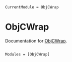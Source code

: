 ```@meta
CurrentModule = ObjCWrap
```

# ObjCWrap

Documentation for [ObjCWrap](https://github.com/ordovician/ObjCWrap.jl).

```@index
```

```@autodocs
Modules = [ObjCWrap]
```

